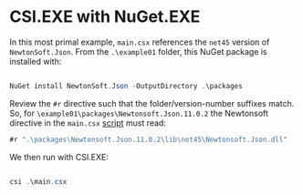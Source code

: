 # CSI.EXE with NuGet.EXE

In this most primal example, `main.csx` references the `net45` version of `NewtonSoft.Json`. From the `.\example01` folder, this NuGet package is installed with:

```powershell

NuGet install NewtonSoft.Json -OutputDirectory .\packages

```

Review the `#r` directive such that the folder/version-number suffixes match. So, for `\example01\packages\Newtonsoft.Json.11.0.2` the Newtonsoft directive in the `main.csx` [script](./main.csx#L1) must read:

```c#
#r ".\packages\Newtonsoft.Json.11.0.2\lib\net45\Newtonsoft.Json.dll"
```

We then run with CSI.EXE:

```powershell

csi .\main.csx

```